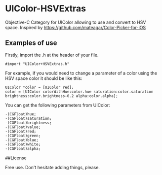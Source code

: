 UIColor-HSVExtras
=================

Objective-C Category for UIColor allowing to use and convert to HSV space.
Inspired by https://github.com/mateagar/Color-Picker-for-iOS



Examples of use
------------

Firstly, import the .h at the header of your file.

  	#import "UIColor+HSVExtras.h"

For example, if you would need to change a parameter of a color using the HSV space color it should be like this:

    UIColor *color = [UIColor red];
    color = [UIColor colorWithHue:color.hue saturation:color.saturation brightness:color.brightness-0.2 alpha:color.alpha];
    

You can get the following parameters from UIColor:

    -(CGFloat)hue;
    -(CGFloat)saturation;
    -(CGFloat)brightness;
    -(CGFloat)value;
    -(CGFloat)red;
    -(CGFloat)green;
    -(CGFloat)blue;
    -(CGFloat)white;
    -(CGFloat)alpha;
    
    
##License

Free use. Don't hesitate adding things, please.
